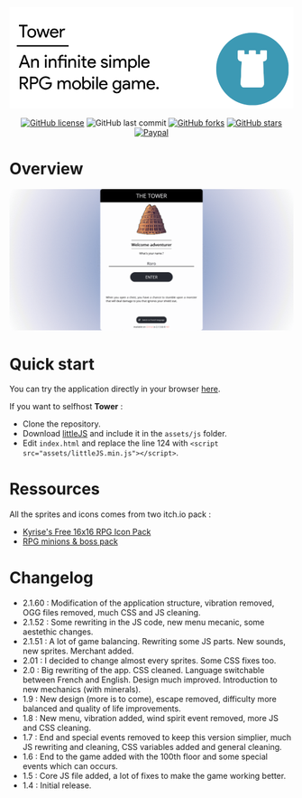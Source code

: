 ![Header](/docs/header.png)

<div align="center">

[![GitHub license](https://img.shields.io/github/license/n-deleforge/tower?style=for-the-badge)](https://github.com/n-deleforge/tower/blob/main/LICENCE)
![GitHub last commit](https://img.shields.io/github/last-commit/n-deleforge/tower?style=for-the-badge)
[![GitHub forks](https://img.shields.io/github/forks/n-deleforge/tower?style=for-the-badge)](https://github.com/n-deleforge/tower/network)
[![GitHub stars](https://img.shields.io/github/stars/n-deleforge/tower?style=for-the-badge)](https://github.com/n-deleforge/tower/stargazers)
[![Paypal](https://img.shields.io/badge/DONATE-PAYPAL.ME-lightgrey?style=for-the-badge)](https://www.paypal.com/paypalme/nicolasdeleforge)

</div>

# Overview

![Overview](/docs/overview.gif)

# Quick start

You can try the application directly in your browser [here](https://nicolas-deleforge.fr//tower/).  

If you want to selfhost **Tower** :
- Clone the repository.
- Download [littleJS](https://github.com/n-deleforge/littleJS) and include it in the `assets/js` folder.
- Edit `index.html` and replace the line 124 with `<script src="assets/littleJS.min.js"></script>`.

# Ressources

All the sprites and icons comes from two itch.io pack :
- [Kyrise's Free 16x16 RPG Icon Pack](https://kyrise.itch.io/kyrises-free-16x16-rpg-icon-pack)
- [RPG minions & boss pack](https://beowulf.itch.io/rpg-boss-monsters-minions-huge-pack)

# Changelog

- 2.1.60 : Modification of the application structure, vibration removed, OGG files removed, much CSS and JS cleaning.
- 2.1.52 : Some rewriting in the JS code, new menu mecanic, some aestethic changes.
- 2.1.51 : A lot of game balancing. Rewriting some JS parts. New sounds, new sprites. Merchant added.
- 2.01 : I decided to change almost every sprites. Some CSS fixes too.
- 2.0 : Big rewriting of the app. CSS cleaned. Language switchable between French and English. Design much improved. Introduction to new mechanics (with minerals).
- 1.9 : New design (more is to come), escape removed, difficulty more balanced and quality of life improvements.
- 1.8 : New menu, vibration added, wind spirit event removed, more JS and CSS cleaning.
- 1.7 : End and special events removed to keep this version simplier, much JS rewriting and cleaning, CSS variables added and general cleaning.
- 1.6 : End to the game added with the 100th floor and some special events which can occurs.
- 1.5 : Core JS file added, a lot of fixes to make the game working better.
- 1.4 : Initial release.
